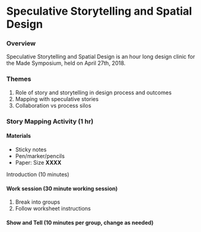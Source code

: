 # Speculative Storytelling and Spatial Design

### Overview

Speculative Storytelling and Spatial Design is an hour long design clinic for the Made Symposium, held on April 27th, 2018.

### Themes

1. Role of story and storytelling in design process and outcomes
2. Mapping with speculative stories
3. Collaboration vs process silos

### Story Mapping Activity \(1 hr\)

#### Materials

* Sticky notes
* Pen/marker/pencils
* Paper: Size **XXXX**

Introduction \(10 minutes\)

#### Work session \(30 minute working session\)

1. Break into groups
2. Follow worksheet instructions

#### Show and Tell \(10 minutes per group, change as needed\)



